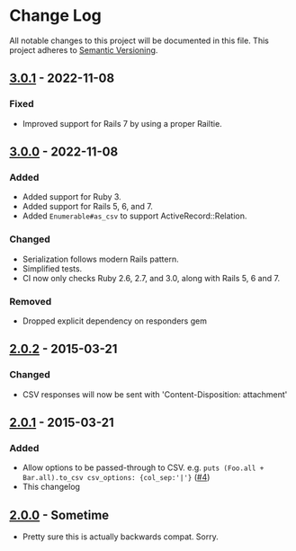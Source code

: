 # Change Log

All notable changes to this project will be documented in this file.
This project adheres to [Semantic Versioning](http://semver.org/).

## [3.0.1] - 2022-11-08

### Fixed

- Improved support for Rails 7 by using a proper Railtie.

## [3.0.0] - 2022-11-08

### Added

- Added support for Ruby 3.
- Added support for Rails 5, 6, and 7.
- Added `Enumerable#as_csv` to support ActiveRecord::Relation.

### Changed

- Serialization follows modern Rails pattern.
- Simplified tests.
- CI now only checks Ruby 2.6, 2.7, and 3.0, along with Rails 5, 6 and 7.

### Removed

- Dropped explicit dependency on responders gem

## [2.0.2] - 2015-03-21

### Changed

- CSV responses will now be sent with 'Content-Disposition: attachment'

## [2.0.1] - 2015-03-21

### Added

- Allow options to be passed-through to CSV. e.g. `puts (Foo.all + Bar.all).to_csv csv_options: {col_sep:'|'}` ([#4])
- This changelog

## [2.0.0] - Sometime

- Pretty sure this is actually backwards compat. Sorry.

[3.0.1]: https://github.com/danielfone/as_csv/compare/v3.0.0...v3.0.1
[3.0.0]: https://github.com/danielfone/as_csv/compare/v2.0.2...v3.0.0
[2.0.2]: https://github.com/danielfone/as_csv/compare/v2.0.1...v2.0.2
[2.0.1]: https://github.com/danielfone/as_csv/compare/v2.0.0...v2.0.1
[2.0.0]: https://github.com/danielfone/as_csv/compare/v1.0.2...v2.0.0

[#4]: https://github.com/danielfone/as_csv/pull/4
